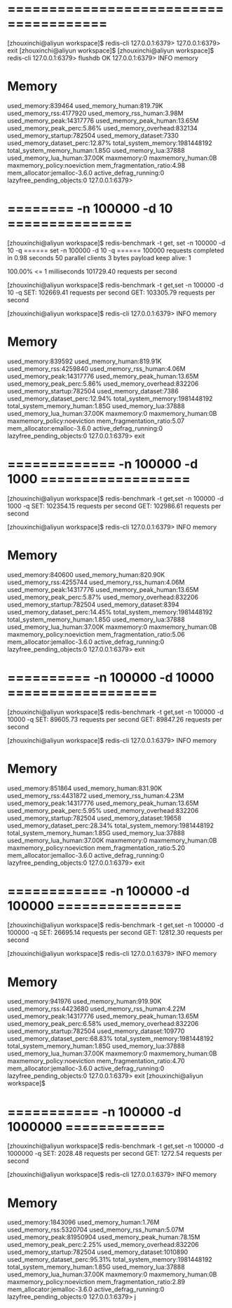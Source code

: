 
# ======================================
[zhouxinchi@aliyun workspace]$ redis-cli
127.0.0.1:6379> 
127.0.0.1:6379> exit
[zhouxinchi@aliyun workspace]$ 
[zhouxinchi@aliyun workspace]$ redis-cli
127.0.0.1:6379> flushdb
OK
127.0.0.1:6379> INFO memory
# Memory
used_memory:839464
used_memory_human:819.79K
used_memory_rss:4177920
used_memory_rss_human:3.98M
used_memory_peak:14317776
used_memory_peak_human:13.65M
used_memory_peak_perc:5.86%
used_memory_overhead:832134
used_memory_startup:782504
used_memory_dataset:7330
used_memory_dataset_perc:12.87%
total_system_memory:1981448192
total_system_memory_human:1.85G
used_memory_lua:37888
used_memory_lua_human:37.00K
maxmemory:0
maxmemory_human:0B
maxmemory_policy:noeviction
mem_fragmentation_ratio:4.98
mem_allocator:jemalloc-3.6.0
active_defrag_running:0
lazyfree_pending_objects:0
127.0.0.1:6379> 
# ======== -n 100000 -d 10 ===============
[zhouxinchi@aliyun workspace]$ redis-benchmark -t get, set -n 100000 -d 10 -q
====== set -n 100000 -d 10 -q ======
  100000 requests completed in 0.98 seconds
  50 parallel clients
  3 bytes payload
  keep alive: 1

100.00% <= 1 milliseconds
101729.40 requests per second

[zhouxinchi@aliyun workspace]$ redis-benchmark -t get,set -n 100000 -d 10 -q
SET: 102669.41 requests per second
GET: 103305.79 requests per second

[zhouxinchi@aliyun workspace]$ redis-cli
127.0.0.1:6379> INFO memory
# Memory
used_memory:839592
used_memory_human:819.91K
used_memory_rss:4259840
used_memory_rss_human:4.06M
used_memory_peak:14317776
used_memory_peak_human:13.65M
used_memory_peak_perc:5.86%
used_memory_overhead:832206
used_memory_startup:782504
used_memory_dataset:7386
used_memory_dataset_perc:12.94%
total_system_memory:1981448192
total_system_memory_human:1.85G
used_memory_lua:37888
used_memory_lua_human:37.00K
maxmemory:0
maxmemory_human:0B
maxmemory_policy:noeviction
mem_fragmentation_ratio:5.07
mem_allocator:emalloc-3.6.0
active_defrag_running:0
lazyfree_pending_objects:0
127.0.0.1:6379> exit
# ============= -n 100000 -d 1000 ==================
[zhouxinchi@aliyun workspace]$ redis-benchmark -t get,set -n 100000 -d 1000 -q
SET: 102354.15 requests per second
GET: 102986.61 requests per second


[zhouxinchi@aliyun workspace]$ redis-cli
127.0.0.1:6379> INFO memory
# Memory
used_memory:840600
used_memory_human:820.90K
used_memory_rss:4255744
used_memory_rss_human:4.06M
used_memory_peak:14317776
used_memory_peak_human:13.65M
used_memory_peak_perc:5.87%
used_memory_overhead:832206
used_memory_startup:782504
used_memory_dataset:8394
used_memory_dataset_perc:14.45%
total_system_memory:1981448192
total_system_memory_human:1.85G
used_memory_lua:37888
used_memory_lua_human:37.00K
maxmemory:0
maxmemory_human:0B
maxmemory_policy:noeviction
mem_fragmentation_ratio:5.06
mem_allocator:jemalloc-3.6.0
active_defrag_running:0
lazyfree_pending_objects:0
127.0.0.1:6379> exit
# ========== -n 100000 -d 10000 ==================
[zhouxinchi@aliyun workspace]$ redis-benchmark -t get,set -n 100000 -d 10000 -q
SET: 89605.73 requests per second
GET: 89847.26 requests per second

[zhouxinchi@aliyun workspace]$ redis-cli
127.0.0.1:6379> INFO memory
# Memory
used_memory:851864
used_memory_human:831.90K
used_memory_rss:4431872
used_memory_rss_human:4.23M
used_memory_peak:14317776
used_memory_peak_human:13.65M
used_memory_peak_perc:5.95%
used_memory_overhead:832206
used_memory_startup:782504
used_memory_dataset:19658
used_memory_dataset_perc:28.34%
total_system_memory:1981448192
total_system_memory_human:1.85G
used_memory_lua:37888
used_memory_lua_human:37.00K
maxmemory:0
maxmemory_human:0B
maxmemory_policy:noeviction
mem_fragmentation_ratio:5.20
mem_allocator:jemalloc-3.6.0
active_defrag_running:0
lazyfree_pending_objects:0
127.0.0.1:6379> exit
# ============ -n 100000 -d 100000 ===============
[zhouxinchi@aliyun workspace]$ redis-benchmark -t get,set -n 100000 -d 100000 -q 
SET: 26695.14 requests per second
GET: 12812.30 requests per second


[zhouxinchi@aliyun workspace]$ redis-cli
127.0.0.1:6379> INFO memory
# Memory
used_memory:941976
used_memory_human:919.90K
used_memory_rss:4423680
used_memory_rss_human:4.22M
used_memory_peak:14317776
used_memory_peak_human:13.65M
used_memory_peak_perc:6.58%
used_memory_overhead:832206
used_memory_startup:782504
used_memory_dataset:109770
used_memory_dataset_perc:68.83%
total_system_memory:1981448192
total_system_memory_human:1.85G
used_memory_lua:37888
used_memory_lua_human:37.00K
maxmemory:0
maxmemory_human:0B
maxmemory_policy:noeviction
mem_fragmentation_ratio:4.70
mem_allocator:jemalloc-3.6.0
active_defrag_running:0
lazyfree_pending_objects:0
127.0.0.1:6379> exit
[zhouxinchi@aliyun workspace]$ 
# =========== -n 100000 -d 1000000 ============
[zhouxinchi@aliyun workspace]$ redis-benchmark -t get,set -n 100000 -d 1000000 -q
SET: 2028.48 requests per second
GET: 1272.54 requests per second

[zhouxinchi@aliyun workspace]$ redis-cli
127.0.0.1:6379> INFO memory
# Memory
used_memory:1843096
used_memory_human:1.76M
used_memory_rss:5320704
used_memory_rss_human:5.07M
used_memory_peak:81950904
used_memory_peak_human:78.15M
used_memory_peak_perc:2.25%
used_memory_overhead:832206
used_memory_startup:782504
used_memory_dataset:1010890
used_memory_dataset_perc:95.31%
total_system_memory:1981448192
total_system_memory_human:1.85G
used_memory_lua:37888
used_memory_lua_human:37.00K
maxmemory:0
maxmemory_human:0B
maxmemory_policy:noeviction
mem_fragmentation_ratio:2.89
mem_allocator:jemalloc-3.6.0
active_defrag_running:0
lazyfree_pending_objects:0
127.0.0.1:6379> 
j
